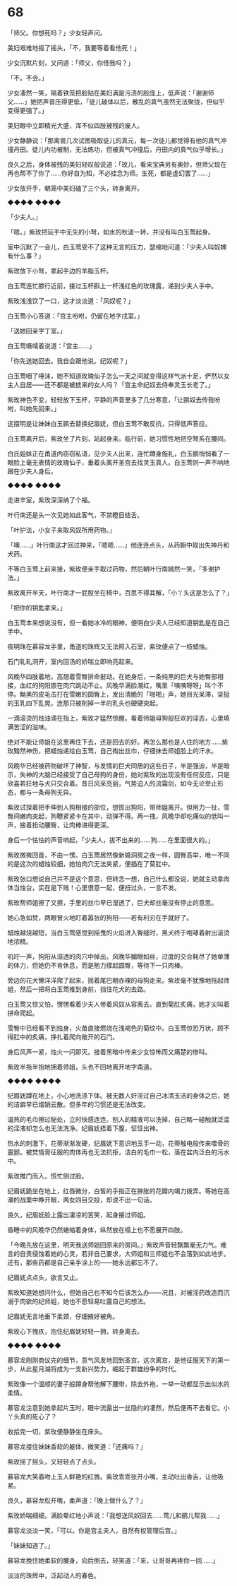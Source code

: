 # 68

「师父。你想死吗？」少女轻声问。

美妇艰难地摇了摇头，「不，我要等着看他死！」

少女沉默片刻，又问道：「师父，你怪我吗？」

「不。不会。」

少女凄然一笑，隔着铁笼把脸贴在美妇满是污渍的脸庞上，低声说：「谢谢师父……」她把声音压得更低，「徒儿破体以后，散乱的真气虽然无法聚拢，但似乎变得更强了。」

美妇眼中立即精光大盛，浑不似四肢被残的废人。

少女静静说：「那禽兽几次试图吸取徒儿的真元，每一次徒儿都觉得有他的真气冲撞丹田。徒儿内功被制，无法练功，但被真气冲撞后，丹田内的真气似乎增长。」

良久之后，身体被残的美妇轻叹般说道：「玫儿，看来宝典另有奥妙，但师父现在再也帮不了你了……你好自为知，不必挂念为师。生死，都是虚幻罢了……」

少女放开手，朝笼中美妇磕了三个头，转身离开。

◆◆◆◆ ◆◆◆◆

「少夫人。」

「嗯。」紫玫把玩手中无矢的小弩，如水的秋波一转，并没有叫白玉莺起身。

室中沉默了一会儿，白玉莺受不了这种无言的压力，瑟缩地问道：「少夫人叫奴婢有什么事？」

紫玫放下小弩，拿起手边的羊脂玉杯。

白玉莺连忙膝行近前，接过玉杯斟上一杯浅红色的玫瑰露，递到少夫人手中。

紫玫浅浅饮了一口，这才淡淡道：「风奴呢？」

白玉莺小心答道：「宫主吩咐，仍留在地字戌室。」

「送她回亲字丁室。」

白玉莺嗫嚅着说道：「宫主……」

「你先送她回去。我自会跟他说。纪奴呢？」

白玉莺咽了唾沫，她不知道玫瑰仙子怎么一天之间就变得这样气派十足，俨然以女主人自居——还不都是被掳来的女人吗？「宫主命纪奴去侍奉灵玉长老了。」

紫玫神色不变，轻轻放下玉杯，平静的声音里多了几分寒意，「让鹂奴去传我吩咐，叫她先回来。」

这摆明是让妹妹白玉鹂去替换纪眉妩，但白玉莺不敢反抗，只得低声答应。

白玉莺离开后，紫玫坐了片刻，站起身来。临行前，她习惯性地把空弩系在腰间。

白氏姐妹正在甬道内窃窃私语，见少夫人出来，连忙蹲身施礼，白玉鹂悄悄看了一眼脸上毫无表情的玫瑰仙子，垂着头离开圣宫去找灵玉真人。白玉莺则一声不响地跟在少夫人身后。

◆◆◆◆ ◆◆◆◆

走进辛室，紫玫深深纳了个福。

叶行南还是头一次见她如此客气，不禁瞪目结舌。

「叶护法，小女子来取风奴所用药物。」

「噢……」叶行南这才回过神来，「嗯嗯……」他连连点头，从药橱中取出失神丹和犬药。

不等白玉莺上前来接，紫玫便亲手取过药物，然后朝叶行南嫣然一笑，「多谢护法。」

紫玫离开半天，叶行南才一屁股坐在椅中，百思不得其解，「小丫头这是怎么了？」

「把你的钥匙拿来。」

白玉莺本来想说没有，但一看她冰冷的眼神，便明白少夫人已经知道钥匙是在自己手中。

夜明珠在慕容龙手里，甬道的珠辉又无法照入石室，紫玫便点了一枝蜡烛。

石门轧轧洞开，室内回汤的娇喘立即响亮起来。

风晚华四肢着地，高翘着雪臀拼命挺动。在她身后，一条纯黑的巨犬与她臀部相接，血红的狗阳嵌在肉穴跳动不止。风晚华满脸潮红，嘴里「咦咦呀呀」叫个不停。黝黑的皮毛击打在雪嫩的圆臀上，发出清脆的「啪啪」声，她目光呆滞，坚挺的玉乳四下乱晃，连那只被削掉一半的乳头也硬硬突起。

一滴滚烫的烛油滴在指上，紫玫才猛然惊醒。看着师姐母狗般狂欢的淫态，心里填满苦涩的滋味。

绝对不能让师姐在这里再住下去，还是回去的好。再怎么那也是人住的地方……紫玫黯然神伤，把蜡烛递给白玉莺，自己掏出丝巾，仔细抹去师姐脸上的汗水。

风晚华已经被药物破坏了神智，与发情的巨犬同居的这些日子，半是强迫，半是暗示，失神的大脑已经接受了自己母狗的身份，她对紫玫的出现没有任何反应，只是欣喜若狂地与犬只交合着。昔日风采亮丽，气势迫人的流霜剑，如今无论举止形态，都与一条母狗无异。

紫玫试探着把手伸到人狗相接的部位，想拔出狗阳，带师姐离开。但用力一扯，雪臀间嫩肉突起，狗鞭紧紧卡在其中，动弹不得。再一拽，风晚华却吃痛似的低叫一声，接着扭动腰臀，让肉棒进得更深。

身后一个怯怯的声音响起，「少夫人，拔不出来的……狗……在里面很大的。」

紫玫微微回首，不由一愣。白玉莺居然像新婚洞房之夜一样，圆臀高举，唯一不同的是这次的蜡烛较细，她怕肉穴无法夹紧，便插在了菊肛中。

紫玫张口想说自己并不是这个意思，但转念一想，自己什么都没说，她就主动拿肉体当烛台，实在是下贱！心里恨意一起，便扭过头，一言不发。

紫玫帮师姐擦了又擦，手里的丝巾早已湿透了，巨犬却丝毫没有停止的意思。

她心急如焚，两眼冒火地盯着嚣张的狗阳——若有利刃在手就好了。

蜡烛越烧越短，当白玉莺感觉到摇曳的火焰进入臀缝时，黑犬终于咆哮着射出滚烫地浓精。

叽咛一声，狗阳从湿透的肉穴中掉出。风晚华媚眼如丝，过度的交合耗尽了她单薄的体力，但她仍不肯休息，而是勉力撑起圆臀，等待下一只肉棒。

旁边的花犬懒洋洋爬了起来，摇着尾巴朝赤裸的母狗走来。紫玫毫不犹豫地拖起师姐，然后一把将白玉莺推到身前，挡住花犬的去路。

白玉莺又惊又怕，愣愣看着少夫人带着风奴从容离去。直到菊肛炙痛，她才尖叫着拼命爬起。

雪臀中已经看不到烛身，火苗直接燃烧在浅褐色的菊纹中。白玉莺惊恐万状，顾不得肛中的炙痛，挣扎着爬向敞开的石门。

身后风声一紧，烛火一闪即灭。接着黑暗中传来少女惊怖而又痛楚的惨叫。

紫玫半拖半抱地拥着师姐，头也不回地离开地字甬道。

◆◆◆◆ ◆◆◆◆

纪眉妩蹲在地上，小心地洗涤下体。被无数人奸淫过自己冰清玉洁的身体之后，她的洁癖早已烟销云散。但多年的习惯还是无法改变。

温热的毛巾擦过秘处，立时快感连连。别人的精液可以洗掉，自己略一碰触就泛滥的淫液却怎么也无法洗净。纪眉妩捂着下腹，怔怔出神。

热水的刺激下，花蒂渐渐发硬，纪眉妩下意识地玉手一动，花蒂触电般传来噬骨的震颤。被焚情膏征服的肉体再也无法抗拒，洁白的毛巾一松，落在盆内泛白的污水中。

紫玫推门而入，慌忙侧过脸。

纪眉妩跪坐在地上，红唇微分，白皙的手指正在肿胀的花瓣内竭力拨弄。等她在高潮的战栗中睁开眼，两女四目交投，却说不出一句话。

良久，纪眉妩脸上露出凄凉的苦笑，起身接过师姐。

昏睡中的风晚华仍然蜷缩着身体，纵然放在榻上也不愿展开四肢。

「今晚先放在这里，明天我送师姐回原来的房间。」紫玫声音轻飘飘毫无力气。难言的自责侵蚀着她的心灵，若非自己要求，大师姐和三师姐也不会落到如此地步。还有，那些药都是自己亲手涂上的——她永远都忘不了。

纪眉妩点点头，欲言又止。

紫玫知道她想问什么，但她自己也不知今后该怎么办——况且，对被淫药改造而沉溺于肉欲的纪师姐，她也不愿轻易吐露自己的想法。

纪眉妩无言地垂下柔颈，仔细掖好被角。

紫玫心下愧疚，抱住纪眉妩轻轻一拥，转身离去。

◆◆◆◆ ◆◆◆◆

慕容龙刚刚商议完的细节，意气风发地回到圣宫。这次离宫，是他征服天下的第一步，从此星月湖将成为一支新兴势力，崛起于群雄纷争的时代。

紫玫像一个温顺的妻子般蹲身帮他解下腰带，除去外袍，一举一动都显示出似水的柔情。

慕容龙注意到她拿起片玉时，眼中流露出一丝隐约的凄然，然后便再不去看它。小丫头真的死心了？

收拾完一切，紫玫便静静坐在床头。

慕容龙搂住妹妹香软的躯体，微笑道：「还痛吗？」

紫玫摇了摇头，又轻轻点了点头。

慕容龙大笑着吻上玉人鲜艳的红唇。紫玫乖乖张开小嘴，主动吐出香舌，让他吸紧。

良久，慕容龙松开嘴，柔声道：「晚上做什么了？」

紫玫娇喘细细，满脸晕红地小声说：「我想送风奴回去……莺儿和鹂儿帮我……」

慕容龙淡淡一笑，「可以。你是宫主夫人，自然有权管理后宫。」

「妹妹知道了。」

慕容龙挽住她柔软的腰身，向后倒去，轻笑道：「来，让哥哥再疼你一回……」

淡淡的珠辉中，泛起动人的春色。

